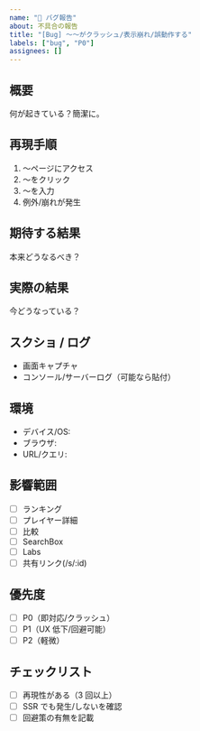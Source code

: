 ```yaml
---
name: "🐞 バグ報告"
about: 不具合の報告
title: "[Bug] 〜〜がクラッシュ/表示崩れ/誤動作する"
labels: ["bug", "P0"]
assignees: []
---
```


## 概要

何が起きている？簡潔に。

## 再現手順

1. 〜ページにアクセス
2. 〜をクリック
3. 〜を入力
4. 例外/崩れが発生

## 期待する結果

本来どうなるべき？

## 実際の結果

今どうなっている？

## スクショ / ログ

- 画面キャプチャ
- コンソール/サーバーログ（可能なら貼付）

## 環境

- デバイス/OS:
- ブラウザ:
- URL/クエリ:

## 影響範囲

- [ ] ランキング
- [ ] プレイヤー詳細
- [ ] 比較
- [ ] SearchBox
- [ ] Labs
- [ ] 共有リンク(/s/:id)

## 優先度

- [ ] P0（即対応/クラッシュ）
- [ ] P1（UX 低下/回避可能）
- [ ] P2（軽微）

## チェックリスト

- [ ] 再現性がある（3 回以上）
- [ ] SSR でも発生/しないを確認
- [ ] 回避策の有無を記載
